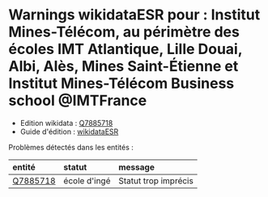 Warnings wikidataESR pour : Institut Mines-Télécom, au périmètre des écoles IMT Atlantique, Lille Douai, Albi, Alès, Mines Saint-Étienne et Institut Mines-Télécom Business school @IMTFrance
================

- Edition wikidata : [Q7885718](https://www.wikidata.org/wiki/Q7885718)
- Guide d'édition : [wikidataESR](https://github.com/cpesr/wikidataESR/)



Problèmes détectés dans les entités :

|entité                                             |statut       |message              |
|:--------------------------------------------------|:------------|:--------------------|
|[Q7885718](https://www.wikidata.org/wiki/Q7885718) |école d'ingé |Statut trop imprécis |
